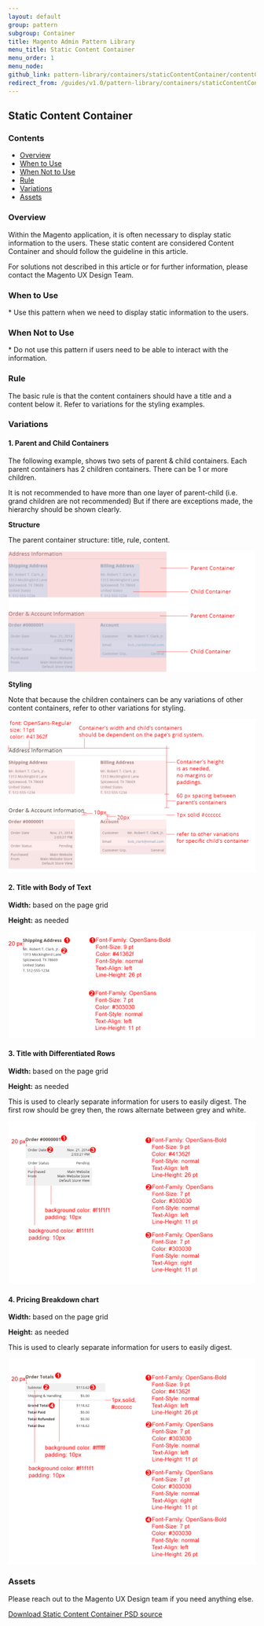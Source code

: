 ```yaml
---
layout: default
group: pattern
subgroup: Container
title: Magento Admin Pattern Library
menu_title: Static Content Container
menu_order: 1
menu_node: 
github_link: pattern-library/containers/staticContentContainer/contentContainer.md
redirect_from: /guides/v1.0/pattern-library/containers/staticContentContainer/contentContainer.html
---
```

<h2> Static Content Container </h2>

<h3> Contents </h3>

*	<a href="#overview">Overview</a>
*	<a href="#when-to-use">When to Use</a>
* <a href="#when-no-to-use">When Not to Use</a>
* <a href="#rule">Rule</a>
* <a href="#variations">Variations</a>
* <a href="#assets">Assets</a>



<h3 id="overview">Overview</h3>

Within the Magento application, it is often necessary to display static information to the users. These static content are considered Content Container and should follow the guideline in this article.

For solutions not described in this article or for further information, please contact the Magento UX Design Team.

<h3 id="when-to-use">When to Use</h3>
* Use this pattern when we need to display static information to the users. 

<h3 id="when-not-to-use">When Not to Use</h3>
* Do not use this pattern if users need to be able to interact with the information.

<h3 id="rule">Rule</h3>
The basic rule is that the content containers should have a title and a content below it. Refer to variations for the styling examples.

<h3 id="variations">Variations</h3>

#### 1. Parent and Child Containers

The following example, shows two sets of parent & child containers. Each parent containers has 2 children containers. There can be 1 or more children. 

It is not recommended to have more than one layer of parent-child (i.e. grand children are not recommended) But if there are exceptions made, the hierarchy should be shown clearly.

**Structure**

The parent container structure: title, rule, content.

<img src="img/Var1-structure.png">

**Styling**

Note that because the children containers can be any variations of other content containers, refer to other variations for styling.

<img src="img/Var1-style.png">

#### 2. Title with Body of Text

**Width:** based on the page grid

**Height:** as needed

<img src="img/Var2-style.png">

#### 3. Title with Differentiated Rows

**Width:** based on the page grid

**Height:** as needed

This is used to clearly separate information for users to easily digest. 
The first row should be grey then, the rows alternate between grey and white.

<img src="img/Var3-style.png">

#### 4. Pricing Breakdown chart

**Width:** based on the page grid

**Height:** as needed

This is used to clearly separate information for users to easily digest. 

<img src="img/Var4-style.png">


<h3 id="assets">Assets</h3>


Please reach out to the Magento UX Design team if you need anything else.

<a href="src/magento-static-content-container.psd">Download Static Content Container PSD source</a>
